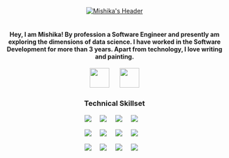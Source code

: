 <div align="center">
  <a href="#"><img src="Header.mp4" alt="Mishika's Header"></a>
  <br> </br>
</div>
  
<div align="center">
  
<h4> Hey, I am Mishika! By profession a Software Engineer and presently am exploring the dimensions of data science. I have worked in the Software Development for more than 3 years. Apart from technology, I love writing and painting. </h4>

</div>

<p align='center'>
<a href="https://readymag.com/u1897683455/3362154/"><img height="45" src="https://github.com/msgaur1997/msgaur1997/blob/main/Images/Readymag.png?raw=true"></a>&nbsp;&nbsp;&nbsp;&nbsp;&nbsp;
<a href="https://www.linkedin.com/in/mishika-s-74a5b8168/"><img height="45" src="https://github.com/msgaur1997/msgaur1997/blob/main/Images/LinkedIn.png?raw=true"></a>
</p>

<div align="center" title="Skills">
  <p>
    <h3> Technical Skillset </h3>
    </p>
  
![](https://img.shields.io/badge/PowerBI-Tools-informational?style=flat&logo=power-bi&logoColor=white&color=2bbc8a)&nbsp;&nbsp;&nbsp;&nbsp;
![](https://img.shields.io/badge/Python-Language-informational?style=flat&logo=python&logoColor=white&color=2bbc8a)&nbsp;&nbsp;&nbsp;&nbsp;
![](https://img.shields.io/badge/Databricks-Services-informational?style=flat&logo=databricks&logoColor=white&color=2bbc8a)&nbsp;&nbsp;&nbsp;&nbsp;
![](https://img.shields.io/badge/ApacheSpark-Frameworks-informational?style=flat&logo=apache-spark&logoColor=white&color=2bbc8a)&nbsp;&nbsp;&nbsp;&nbsp;

![](https://img.shields.io/badge/Tensorflow-Tools-informational?style=flat&logo=tensorflow&logoColor=white&color=2bbc8a)&nbsp;&nbsp;&nbsp;&nbsp;
![](https://img.shields.io/badge/SQL-Language-informational?style=flat&logo=microsoft-sql-server&logoColor=white&color=2bbc8a)&nbsp;&nbsp;&nbsp;&nbsp;
![](https://img.shields.io/badge/AzureDataExplorer-Services-informational?style=flat&logo=azure-data-explorer&logoColor=white&color=2bbc8a)&nbsp;&nbsp;&nbsp;&nbsp;
![](https://img.shields.io/badge/AzurePipelines-Frameworks-informational?style=flat&logo=azure-pipelines&logoColor=white&color=2bbc8a)&nbsp;&nbsp;&nbsp;&nbsp;

![](https://img.shields.io/badge/AzureMLStudio-Tools-informational?style=flat&logo=microsoft-azure&logoColor=white&color=2bbc8a)&nbsp;&nbsp;&nbsp;&nbsp;
![](https://img.shields.io/badge/Scala-Language-informational?style=flat&logo=scala&logoColor=white&color=2bbc8a)&nbsp;&nbsp;&nbsp;&nbsp;
![](https://img.shields.io/badge/AzureFunctions-Services-informational?style=flat&logo=azure-functions&logoColor=white&color=2bbc8a)&nbsp;&nbsp;&nbsp;&nbsp;
![](https://img.shields.io/badge/GraphQL-Frameworks-informational?style=flat&logo=graphql&logoColor=white&color=2bbc8a)&nbsp;&nbsp;&nbsp;&nbsp;

</div>

